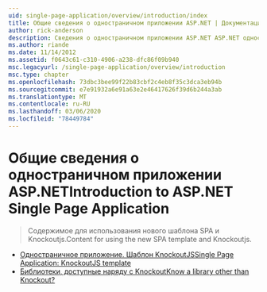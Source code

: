 ```yaml
---
uid: single-page-application/overview/introduction/index
title: Общие сведения о одностраничном приложении ASP.NET | Документация Майкрософт
author: rick-anderson
description: Сведения о одностраничном приложении ASP.NET ASP.NET одностраничное приложение (SPA) помогает создавать приложения, включающие значительный интеракти на стороне клиента...
ms.author: riande
ms.date: 11/14/2012
ms.assetid: f0643c61-c310-4906-a238-dfc86f09b940
msc.legacyurl: /single-page-application/overview/introduction
msc.type: chapter
ms.openlocfilehash: 73dbc3bee99f22b83cbf2c4eb8f35c3dca3eb94b
ms.sourcegitcommit: e7e91932a6e91a63e2e46417626f39d6b244a3ab
ms.translationtype: MT
ms.contentlocale: ru-RU
ms.lasthandoff: 03/06/2020
ms.locfileid: "78449784"
---
```

# <a name="introduction-to-aspnet-single-page-application"></a><span data-ttu-id="30cb6-103">Общие сведения о одностраничном приложении ASP.NET</span><span class="sxs-lookup"><span data-stu-id="30cb6-103">Introduction to ASP.NET Single Page Application</span></span>

> <span data-ttu-id="30cb6-104">Содержимое для использования нового шаблона SPA и Knockoutjs.</span><span class="sxs-lookup"><span data-stu-id="30cb6-104">Content for using the new SPA template and Knockoutjs.</span></span>

- [<span data-ttu-id="30cb6-105">Одностраничное приложение. Шаблон KnockoutJS</span><span class="sxs-lookup"><span data-stu-id="30cb6-105">Single Page Application: KnockoutJS template</span></span>](knockoutjs-template.md)
- [<span data-ttu-id="30cb6-106">Библиотеки, доступные наряду с Knockout</span><span class="sxs-lookup"><span data-stu-id="30cb6-106">Know a library other than Knockout?</span></span>](other-libraries.md)
